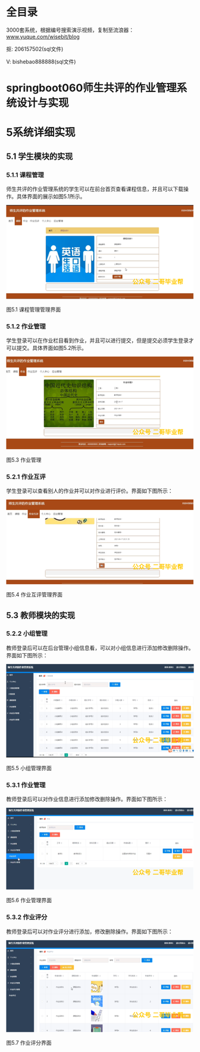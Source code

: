 # 全目录

3000套系统，根据编号搜索演示视频，复制至流浪器：www.yuque.com/wisebit/blog


<p>抠: 206157502(sql文件)</p>
<p>V: bishebao888888(sql文件)</p>


# springboot060师生共评的作业管理系统设计与实现
# 5系统详细实现
## 5.1 学生模块的实现
### 5.1.1 课程管理
师生共评的作业管理系统的学生可以在前台首页查看课程信息，并且可以下载操作。具体界面的展示如图5.1所示。

![](/md/blog.010.png)

图5.1 课程管理管理界面
### 5.1.2 作业管理
学生登录可以在作业栏目看到作业，并且可以进行提交，但是提交必须学生登录才可以提交。具体界面如图5.2所示。

![](/md/blog.011.png)

图5.3 作业管理
### 5.2.1 作业互评
学生登录可以查看别人的作业并可以对作业进行评价。界面如下图所示：

![](/md/blog.012.png)

图5.4 作业互评管理界面

## 5.3 教师模块的实现
### 5.2.2 小组管理
教师登录后可以在后台管理小组信息看，可以对小组信息进行添加修改删除操作。界面如下图所示：

![](/md/blog.013.png)

图5.5 小组管理界面
### 5.3.1 作业管理
教师登录后可以对作业信息进行添加修改删除操作。界面如下图所示：

![](/md/blog.014.png)

图5.6 作业管理界面
### 5.3.2 作业评分
教师登录后可以对作业评分进行添加，修改删除操作。界面如下图所示：

![](/md/blog.015.png)

图5.7 作业评分界面
















